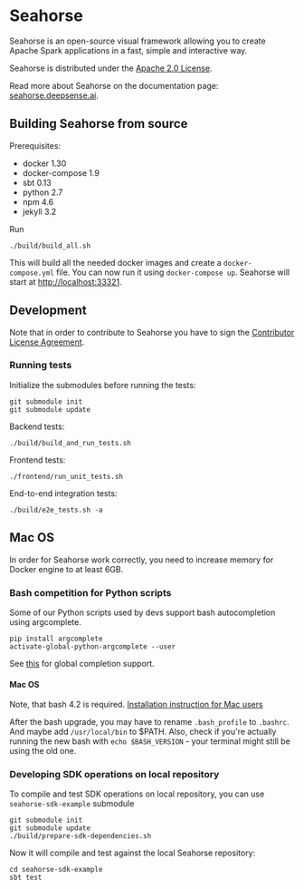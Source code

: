 # Seahorse

Seahorse is an open-source visual framework allowing you to create Apache Spark applications
in a fast, simple and interactive way.

Seahorse is distributed under the [Apache 2.0 License](https://www.apache.org/licenses/LICENSE-2.0).

Read more about Seahorse on the documentation page: [seahorse.deepsense.ai](https://seahorse.deepsense.ai/).

## Building Seahorse from source

Prerequisites:
* docker 1.30
* docker-compose 1.9
* sbt 0.13
* python 2.7
* npm 4.6
* jekyll 3.2

Run
```console
./build/build_all.sh
```
This will build all the needed docker images and create a `docker-compose.yml` file.
You can now run it using `docker-compose up`. Seahorse will start at [http://localhost:33321](http://localhost:33321).

## Development

Note that in order to contribute to Seahorse you have to sign the
[Contributor License Agreement](https://seahorse.deepsense.ai/licenses/cla).

### Running tests

Initialize the submodules before running the tests:
```console
git submodule init
git submodule update
```

Backend tests:
```console
./build/build_and_run_tests.sh
```

Frontend tests:
```console
./frontend/run_unit_tests.sh
```

End-to-end integration tests:
```console
./build/e2e_tests.sh -a
```
## Mac OS

In order for Seahorse work correctly, you need to increase memory for Docker engine to at least 6GB.

### Bash competition for Python scripts

Some of our Python scripts used by devs support bash autocompletion using argcomplete.

```
pip install argcomplete
activate-global-python-argcomplete --user
```

See [this](http://argcomplete.readthedocs.io/en/latest/#activating-global-completion) for global completion support.

#### Mac OS
Note, that bash 4.2 is required.
[Installation instruction for Mac users](http://argcomplete.readthedocs.io/en/latest/#global-completion)

After the bash upgrade, you may have to rename `.bash_profile` to `.bashrc`. And maybe add `/usr/local/bin` to $PATH.
Also, check if you're actually running the new bash with `echo $BASH_VERSION` - your terminal might still be using the old one.

### Developing SDK operations on local repository
To compile and test SDK operations on local repository, you can use `seahorse-sdk-example` submodule
```console
git submodule init
git submodule update
./build/prepare-sdk-dependencies.sh
```
Now it will compile and test against the local Seahorse repository:
```console
cd seahorse-sdk-example
sbt test
```
